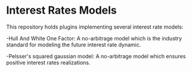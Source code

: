 Interest Rates Models
===================

This repository holds plugins implementing several interest rate models:

-Hull And White One Factor: A no-arbitrage model which is the industry standard for modeling the future interest rate dynamic.

-Pelsser's squared gaussian model: A no-arbitrage model which ensures positive interest rates realizations.